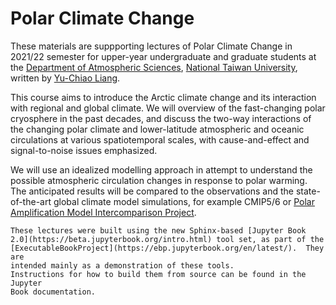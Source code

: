 # Polar Climate Change

These materials are suppporting lectures of Polar Climate Change in 2021/22 semester 
for upper-year undergraduate and graduate students at the [Department of Atmospheric Sciences](http://www.as.ntu.edu.tw/index.php/eng), 
[National Taiwan University](https://www.ntu.edu.tw/english/), 
written by [Yu-Chiao Liang](https://littleyuchiao.wixsite.com/yuchiaol/).

This course aims to introduce the Arctic climate change and its interaction with regional and global climate. 
We will overview of the fast-changing polar cryosphere in the past decades, 
and discuss the two-way interactions of the changing polar climate and 
lower-latitude atmospheric and oceanic circulations at various spatiotemporal scales, 
with cause-and-effect and signal-to-noise issues emphasized.

We will use an idealized modelling approach in attempt to understand the possible atmospheric circulation changes in response to polar warming. 
The anticipated results will be compared to the observations and the state-of-the-art global climate model simulations, 
for example CMIP5/6 or [Polar Amplification Model Intercomparison Project](https://www.cesm.ucar.edu/projects/CMIP6/PAMIP/). 

```{note}
These lectures were built using the new Sphinx-based [Jupyter Book
2.0](https://beta.jupyterbook.org/intro.html) tool set, as part of the
[ExecutableBookProject](https://ebp.jupyterbook.org/en/latest/).  They are
intended mainly as a demonstration of these tools.
Instructions for how to build them from source can be found in the Jupyter
Book documentation.
```


